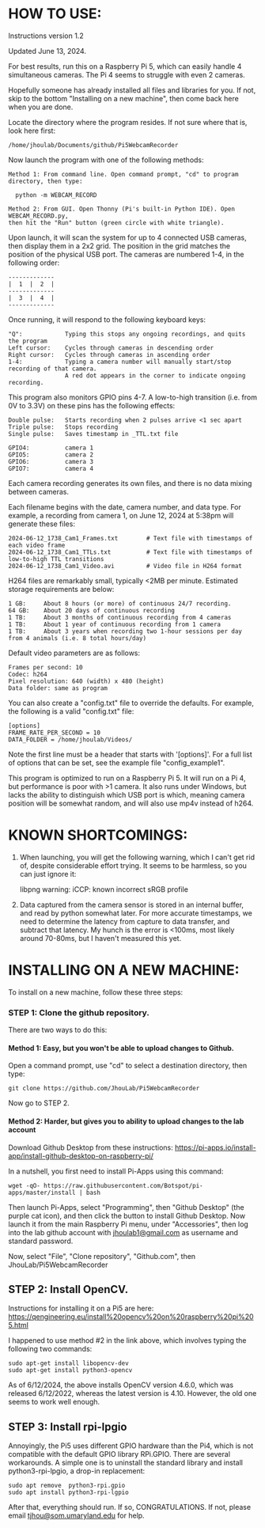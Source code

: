 
# HOW TO USE:

Instructions version 1.2

Updated June 13, 2024.

For best results, run this on a Raspberry Pi 5, which can easily handle 4 simultaneous cameras.
The Pi 4 seems to struggle with even 2 cameras.

Hopefully someone has already installed all files and libraries for you. If not, skip to the bottom
"Installing on a new machine", then come back here when you are done.

Locate the directory where the program resides. If not sure where that is, look here first:

    /home/jhoulab/Documents/github/Pi5WebcamRecorder

Now launch the program with one of the following methods:

    Method 1: From command line. Open command prompt, "cd" to program directory, then type:

      python -m WEBCAM_RECORD

    Method 2: From GUI. Open Thonny (Pi's built-in Python IDE). Open WEBCAM_RECORD.py,
    then hit the "Run" button (green circle with white triangle).


Upon launch, it will scan the system for up to 4 connected USB cameras, then display them
in a 2x2 grid. The position in the grid matches the position of the physical USB port.
The cameras are numbered 1-4, in the following order:

    -------------
    |  1  |  2  |
    -------------
    |  3  |  4  |
    -------------

Once running, it will respond to the following keyboard keys:

    "Q":            Typing this stops any ongoing recordings, and quits the program
    Left cursor:    Cycles through cameras in descending order
    Right cursor:   Cycles through cameras in ascending order
    1-4:            Typing a camera number will manually start/stop recording of that camera.
                    A red dot appears in the corner to indicate ongoing recording.

This program also monitors GPIO pins 4-7. A low-to-high transition (i.e. from 0V to 3.3V)
on these pins has the following effects:

    Double pulse:   Starts recording when 2 pulses arrive <1 sec apart
    Triple pulse:   Stops recording
    Single pulse:   Saves timestamp in _TTL.txt file

    GPIO4:          camera 1
    GPIO5:          camera 2
    GPIO6:          camera 3
    GPIO7:          camera 4

Each camera recording generates its own files, and there is no data mixing between cameras.

Each filename begins with the date, camera number, and data type. For example, a recording
from camera 1, on June 12, 2024 at 5:38pm will generate these files:

    2024-06-12_1738_Cam1_Frames.txt        # Text file with timestamps of each video frame
    2024-06-12_1738_Cam1_TTLs.txt          # Text file with timestamps of low-to-high TTL transitions
    2024-06-12_1738_Cam1_Video.avi         # Video file in H264 format

H264 files are remarkably small, typically <2MB per minute. Estimated storage requirements are below:

    1 GB:     About 8 hours (or more) of continuous 24/7 recording.
    64 GB:    About 20 days of continuous recording
    1 TB:     About 3 months of continuous recording from 4 cameras
    1 TB:     About 1 year of continuous recording from 1 camera
    1 TB:     About 3 years when recording two 1-hour sessions per day from 4 animals (i.e. 8 total hours/day)

Default video parameters are as follows:

    Frames per second: 10
    Codec: h264          
    Pixel resolution: 640 (width) x 480 (height)
    Data folder: same as program

You can also create a "config.txt" file to override the defaults. For example, the following
is a valid "config.txt" file:

    [options]
    FRAME_RATE_PER_SECOND = 10
    DATA_FOLDER = /home/jhoulab/Videos/

Note the first line must be a header that starts with '[options]'. For a full list of
options that can be set, see the example file "config_example1".

This program is optimized to run on a Raspberry Pi 5. It will run on a Pi 4, but performance is
poor with >1 camera. It also runs under Windows, but lacks the ability to distinguish which USB
port is which, meaning camera position will be somewhat random, and will also use mp4v instead of h264.


# KNOWN SHORTCOMINGS:

1. When launching, you will get the following warning, which I can't get rid of, despite considerable
effort trying. It seems to be harmless, so you can just ignore it:

    libpng warning: iCCP: known incorrect sRGB profile

2. Data captured from the camera sensor is stored in an internal buffer, and read by python somewhat later.
For more accurate timestamps, we need to determine the latency from capture to data transfer, and subtract
that latency. My hunch is the error is <100ms, most likely around 70-80ms, but I haven't measured this yet.


#  INSTALLING ON A NEW MACHINE:

To install on a new machine, follow these three steps:

### STEP 1: Clone the github repository.

  There are two ways to do this:

  #### Method 1: Easy, but you won't be able to upload changes to Github.
  Open a command prompt, use "cd" to select a destination directory, then type:
    
    git clone https://github.com/JhouLab/Pi5WebcamRecorder

  Now go to STEP 2.

  #### Method 2: Harder, but gives you to ability to upload changes to the lab account
  Download Github Desktop from these instructions:
  https://pi-apps.io/install-app/install-github-desktop-on-raspberry-pi/

  In a nutshell, you first need to install Pi-Apps using this command:

    wget -qO- https://raw.githubusercontent.com/Botspot/pi-apps/master/install | bash

  Then launch Pi-Apps, select "Programming", then "Github Desktop" (the purple cat icon), and
  then click the button to install Github Desktop. Now launch it from the main Raspberry Pi menu, under
  "Accessories", then log into the lab github account with jhoulab1@gmail.com as username and standard password.

  Now, select "File", "Clone repository", "Github.com", then JhouLab/Pi5WebcamRecorder

## STEP 2: Install OpenCV.
  Instructions for installing it on a Pi5 are here:
  https://qengineering.eu/install%20opencv%20on%20raspberry%20pi%205.html

  I happened to use method #2 in the link above, which involves typing the following two commands:

    sudo apt-get install libopencv-dev
    sudo apt-get install python3-opencv

  As of 6/12/2024, the above installs OpenCV version 4.6.0, which was released 6/12/2022, whereas
  the latest version is 4.10. However, the old one seems to work well enough.

## STEP 3: Install rpi-lpgio
  Annoyingly, the Pi5 uses different GPIO hardware than the Pi4, which is not compatible with the
  default GPIO library RPi.GPIO. There are several workarounds. A simple one is to uninstall the
  standard library and install python3-rpi-lpgio, a drop-in replacement:

    sudo apt remove  python3-rpi.gpio
    sudo apt install python3-rpi-lgpio


After that, everything should run. If so, CONGRATULATIONS. If not, please email tjhou@som.umaryland.edu for help.
